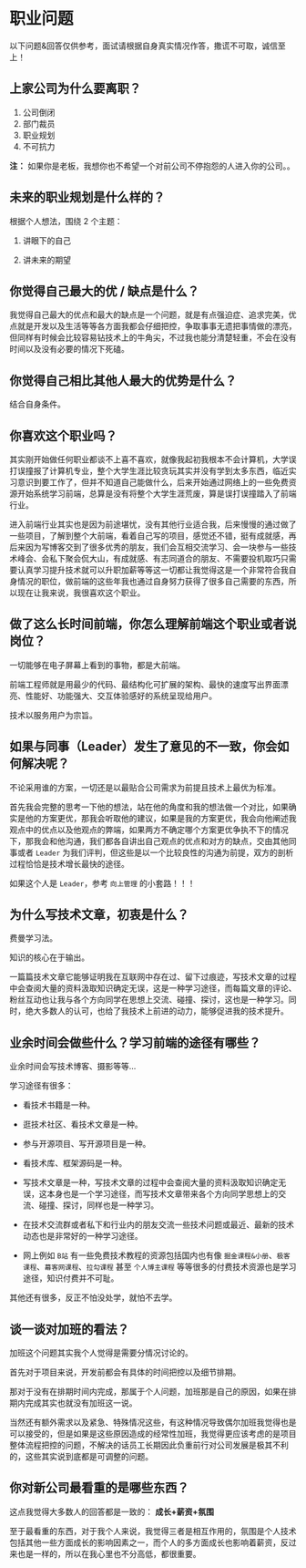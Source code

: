 # 职业问题

以下问题&回答仅供参考，面试请根据自身真实情况作答，撒谎不可取，诚信至上！

## 上家公司为什么要离职？

1. 公司倒闭
2. 部门裁员
3. 职业规划
4. 不可抗力

**注：** 如果你是老板，我想你也不希望一个对前公司不停抱怨的人进入你的公司。。

## 未来的职业规划是什么样的？

根据个人想法，围绕 2 个主题：

1. 讲眼下的自己

2. 讲未来的期望

## 你觉得自己最大的优 / 缺点是什么？

我觉得自己最大的优点和最大的缺点是一个问题，就是有点强迫症、追求完美，优点就是开发以及生活等等各方面我都会仔细把控，争取事事无遗把事情做的漂亮，但同样有时候会比较容易钻技术上的牛角尖，不过我也能分清楚轻重，不会在没有时间以及没有必要的情况下死磕。

## 你觉得自己相比其他人最大的优势是什么？

结合自身条件。

## 你喜欢这个职业吗？

其实刚开始做任何职业都谈不上喜不喜欢，就像我起初我根本不会计算机，大学误打误撞报了计算机专业，整个大学生涯比较贪玩其实并没有学到太多东西，临近实习意识到要工作了，但并不知道自己能做什么，后来开始通过网络上的一些免费资源开始系统学习前端，总算是没有将整个大学生涯荒废，算是误打误撞踏入了前端行业。

进入前端行业其实也是因为前途堪忧，没有其他行业适合我，后来慢慢的通过做了一些项目，了解到整个大前端，看着自己写的项目，感觉还不错，挺有成就感，再后来因为写博客交到了很多优秀的朋友，我们会互相交流学习、会一块参与一些技术峰会、会私下聚会侃大山，有成就感、有志同道合的朋友、不需要投机取巧只需要认真学习提升技术就可以升职加薪等等这一切都让我觉得这是一个非常符合我自身情况的职位，做前端的这些年我也通过自身努力获得了很多自己需要的东西，所以现在让我来说，我很喜欢这个职业。

## 做了这么长时间前端，你怎么理解前端这个职业或者说岗位？

一切能够在电子屏幕上看到的事物，都是大前端。

前端工程师就是用最少的代码、最结构化可扩展的架构、最快的速度写出界面漂亮、性能好、功能强大、交互体验感好的系统呈现给用户。

技术以服务用户为宗旨。

## 如果与同事（Leader）发生了意见的不一致，你会如何解决呢？

不论采用谁的方案，一切还是以最贴合公司需求为前提且技术上最优为标准。

首先我会完整的思考一下他的想法，站在他的角度和我的想法做一个对比，如果确实是他的方案更优，那我会听取他的建议，如果是我的方案更优，我会向他阐述我观点中的优点以及他观点的弊端，如果两方不确定哪个方案更优争执不下的情况下，那我会和他沟通，我们都各自讲出自己观点的优点和对方的缺点，交由其他同事或者 `Leader` 为我们评判，但这些是以一个比较良性的沟通为前提，双方的剖析过程恰恰是技术增长最快的途径。

如果这个人是 `Leader`，参考 `向上管理` 的小套路！！！


## 为什么写技术文章，初衷是什么？

费曼学习法。

知识的核心在于输出。

一篇篇技术文章它能够证明我在互联网中存在过、留下过痕迹，写技术文章的过程中会查阅大量的资料汲取知识确定无误，这是一种学习途径，而每篇文章的评论、粉丝互动也让我与各个方向同学在思想上交流、碰撞、探讨，这也是一种学习。同时，绝大多数人的认可，也给了我技术上前进的动力，能够促进我的技术提升。

## 业余时间会做些什么？学习前端的途径有哪些？

业余时间会写技术博客、摄影等等...

学习途径有很多：

- 看技术书籍是一种。

- 逛技术社区、看技术文章是一种。

- 参与开源项目、写开源项目是一种。

- 看技术库、框架源码是一种。

- 写技术文章是一种，写技术文章的过程中会查阅大量的资料汲取知识确定无误，这本身也是一个学习途径，而写技术文章带来各个方向同学思想上的交流、碰撞、探讨，同样也是一种学习。

- 在技术交流群或者私下和行业内的朋友交流一些技术问题或最近、最新的技术动态也是非常好的一种学习途径。

- 网上例如 `B站` 有一些免费技术教程的资源包括国内也有像 `掘金课程&小册`、`极客课程`、`幕客网课程`、`拉勾课程` 甚至 `个人博主课程` 等等很多的付费技术资源也是学习途径，知识付费并不可耻。

其他还有很多，反正不怕没处学，就怕不去学。

## 谈一谈对加班的看法？

加班这个问题其实我个人觉得是需要分情况讨论的。

首先对于项目来说，开发前都会有具体的时间把控以及细节排期。

那对于没有在排期时间内完成，那属于个人问题，加班那是自己的原因，如果在排期内完成其实也就没有加班这一说。

当然还有额外需求以及紧急、特殊情况这些，有这种情况导致偶尔加班我觉得也是可以接受的，但是如果是这些原因造成的经常性加班，我觉得更应该考虑的是项目整体流程把控的问题，不解决的话员工长期因此负重前行对公司发展是极其不利的，这些其实说到底都是可调整的问题。

## 你对新公司最看重的是哪些东西？

这点我觉得大多数人的回答都是一致的： **成长+薪资+氛围**

至于最看重的东西，对于我个人来说，我觉得三者是相互作用的，氛围是个人技术包括其他一些方面成长的影响因素之一，而个人的多方面成长也影响着薪资，反过来也是一样的，所以在我心里也不分高低，都很重要。
